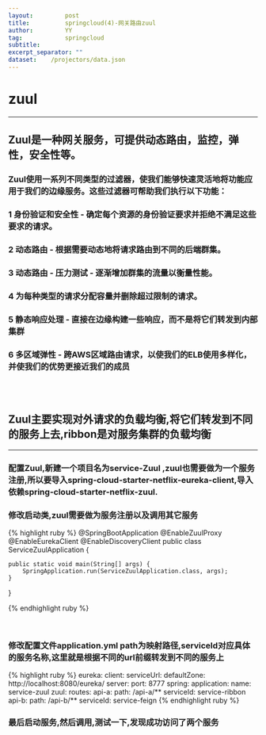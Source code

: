 ```yaml
---
layout:         post
title:     		springcloud(4)-网关路由zuul
author:     	YY
tag:            springcloud
subtitle:    	
excerpt_separator: ""
dataset:    /projectors/data.json
---
```

<h1>zuul</h1>
<hr>
<h2>Zuul是一种网关服务，可提供动态路由，监控，弹性，安全性等。</h2>

<h3>Zuul使用一系列不同类型的过滤器，使我们能够快速灵活地将功能应用于我们的边缘服务。这些过滤器可帮助我们执行以下功能：</h3>
<h3>1 身份验证和安全性 - 确定每个资源的身份验证要求并拒绝不满足这些要求的请求。</h3>
<h3>2 动态路由 - 根据需要动态地将请求路由到不同的后端群集。</h3>
<h3>3 动态路由 - 压力测试 - 逐渐增加群集的流量以衡量性能。</h3>
<h3>4 为每种类型的请求分配容量并删除超过限制的请求。</h3>
<h3>5 静态响应处理 - 直接在边缘构建一些响应，而不是将它们转发到内部集群</h3>
<h3>6 多区域弹性 - 跨AWS区域路由请求，以使我们的ELB使用多样化，并使我们的优势更接近我们的成员</h3>
<br>
<br>

<h2>Zuul主要实现对外请求的负载均衡,将它们转发到不同的服务上去,ribbon是对服务集群的负载均衡</h2>
<hr>

<h3>配置Zuul,新建一个项目名为service-Zuul ,zuul也需要做为一个服务注册,所以要导入spring-cloud-starter-netflix-eureka-client,导入依赖spring-cloud-starter-netflix-zuul.</h3>
<h3>修改启动类,zuul需要做为服务注册以及调用其它服务</h3>
 
{% highlight ruby %}
@SpringBootApplication
@EnableZuulProxy
@EnableEurekaClient
@EnableDiscoveryClient
public class ServiceZuulApplication {

	public static void main(String[] args) {
		SpringApplication.run(ServiceZuulApplication.class, args);
	}

}

{% endhighlight ruby %}
 
<br>
<h3>修改配置文件application.yml  path为映射路径,serviceId对应具体的服务名称,这里就是根据不同的url前缀转发到不同的服务上</h3>
{% highlight ruby %}
eureka:
  client:
    serviceUrl:
      defaultZone: http://localhost:8080/eureka/
server:
  port: 8777
spring:
  application:
    name: service-zuul
zuul:
  routes:
    api-a:
      path: /api-a/**
      serviceId: service-ribbon
    api-b:
      path: /api-b/**
      serviceId: service-feign  
{% endhighlight ruby %}
<h3>最后启动服务,然后调用,测试一下,发现成功访问了两个服务</font></h3>
 
     











